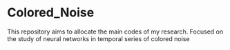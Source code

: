 # Colored_Noise
This repository aims to allocate the main codes of my research. Focused on the study of neural networks in temporal series of colored noise
